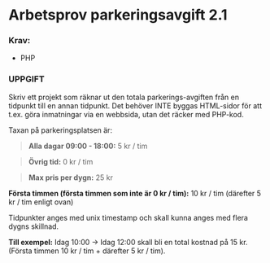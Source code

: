 # Arbetsprov parkeringsavgift 2.1

### Krav:
* PHP

### UPPGIFT
Skriv ett projekt som räknar ut den totala parkerings-avgiften från en tidpunkt till en annan tidpunkt. Det behöver INTE byggas HTML-sidor för att t.ex. göra inmatningar via en webbsida, utan det räcker med PHP-kod.

Taxan på parkeringsplatsen är:

> **Alla dagar 09:00 - 18:00:** 5 kr / tim

> **Övrig tid:** 0 kr / tim

> **Max pris per dygn:** 25 kr

**Första timmen (första timmen som inte är 0 kr / tim):** 10 kr / tim (därefter 5 kr / tim enligt ovan)

Tidpunkter anges med unix timestamp och skall kunna anges med flera dygns skillnad.

**Till exempel:**  Idag 10:00 -> Idag 12:00 skall bli en total kostnad på 15 kr. (Första timmen 10 kr / tim +
därefter 5 kr / tim).
